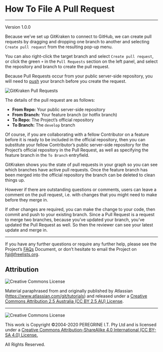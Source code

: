 # How To File A Pull Request

---

Version 1.0.0

Because we&rsquo;ve set up GitKraken to connect to GitHub, we can create pull requests by dragging and dropping one branch to another and selecting `Create pull request` from the resulting pop-up menu.

You can also right-click the target branch and select `Create pull request`, or click the green `+` in the `Pull Requests` section on the left panel, and select the repository and branch to create the pull request.

Because Pull Requests occur from your public server-side repository, you will need to [push](https://github.com/Dulux-Oz/FGI/master/Project_Documentation/How_To_Push_A_Commit.md) your branch before you create the request.

![GitKraken Pull Requests](https://support.gitkraken.com/img/documentation/repositories/pull-request.png)

The details of the pull request are as follows:

- **From Repo:** Your public server-side repository
- **From Branch:** Your feature branch (or hotfix branch)
- **To Repo:** The Project&rsquo;s official repository
- **To Branch:** The `develop` branch

Of course, if you are collaborating with a fellow Contributor on a feature before it is ready to be included in the official repository, then you can substitute your fellow Contributor&rsquo;s public server-side repository for the Project&rsquo;s official repository in the Pull Request, as well as specifying the feature branch in the `To Branch` entryfield.

GitKraken shows you the state of pull requests in your graph so you can see which branches have active pull requests. Once the feature branch has been merged into the official repository the branch can be deleted to clean things up.

However if there are outstanding questions or comments, users can leave a comment on the pull request, i.e. with changes that you might need to make before they merge in.

If other changes are required, you can make the change to your code, then commit and push to your existing branch. Since a Pull Request is a request to merge two branches, because you&rsquo;ve updated your branch, you&rsquo;ve updated the Pull Request as well. So then the reviewer can see your latest update and merge in.

---

If you have any further questions or require any further help, please see the Project&rsquo;s [FAQs](https://github.com/Dulux-Oz/FGI/master/Project_Documentation/FAQs.md) Document, or don&rsquo;t hesitate to email the Project on <fgi@freelists.org>.

## Attribution

![Creative Commons License](https://i.creativecommons.org/l/by-sa/2.5/au/88x31.png "Creative Commons License")

Material paraphrased from and originally published by Atlassian (https://www.atlassian.com/git/tutorials) and released under a [Creative Commons Attribution 2.5 Australia (CC BY 2.5 AU) License](http://creativecommons.org/licenses/by/2.5/au/).

---

![Creative Commons License](https://i.creativecommons.org/l/by-sa/4.0/88x31.png "Creative Commons License")

This work is Copyright &copy;2004-2020 PEREGRINE I.T. Pty Ltd and is licensed under a [Creative Commons Attribution-ShareAlike 4.0 International (CC BY-SA 4.0) License.](https://creativecommons.org/licenses/by-sa/4.0/)

All Rights Reserved.
